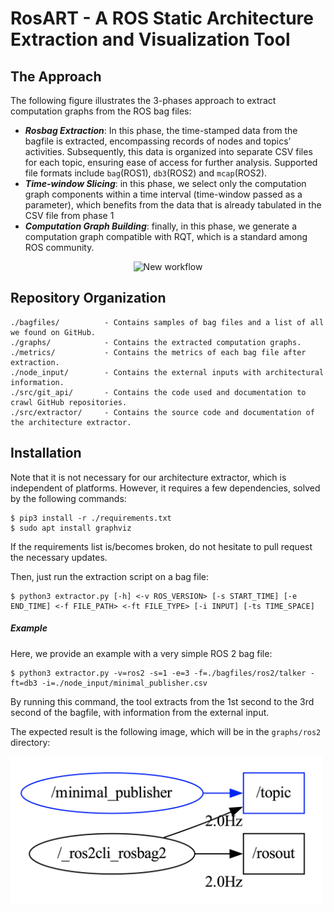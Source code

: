 # RosART - A ROS Static Architecture Extraction and Visualization Tool

## The Approach
The following figure illustrates the 3-phases approach to extract computation graphs from the ROS bag files: 

* ***Rosbag Extraction***: In this phase, the time-stamped data from the bagfile is extracted, encompassing records of nodes and topics’ activities. Subsequently, this data is organized into separate CSV files for each topic, ensuring ease of access for further analysis. Supported file formats include ``bag``(ROS1), ``db3``(ROS2) and ``mcap``(ROS2).
* ***Time-window Slicing***: in this phase, we select only the computation graph components within a time interval (time-window passed as a parameter), which benefits from the data that is already tabulated in the CSV file from phase 1
* ***Computation Graph Building***: finally, in this phase, we generate a computation graph compatible with RQT, 
which is a standard among ROS community.

<p align="center"><img src="./new-wrokflow.png" alt="New workflow" width="700"/></center></p>


## Repository Organization

```
./bagfiles/          - Contains samples of bag files and a list of all we found on GitHub.
./graphs/            - Contains the extracted computation graphs.
./metrics/           - Contains the metrics of each bag file after extraction.
./node_input/        - Contains the external inputs with architectural information.
./src/git_api/       - Contains the code used and documentation to crawl GitHub repositories.
./src/extractor/     - Contains the source code and documentation of the architecture extractor.
```

## Installation
Note that it is not necessary for our architecture extractor, which is independent of platforms. However, it requires a few dependencies, solved by the following commands:

```
$ pip3 install -r ./requirements.txt
$ sudo apt install graphviz
```
If the requirements list is/becomes broken, do not hesitate to pull request the necessary updates.

Then, just run the extraction script on a bag file: 
```
$ python3 extractor.py [-h] <-v ROS_VERSION> [-s START_TIME] [-e END_TIME] <-f FILE_PATH> <-ft FILE_TYPE> [-i INPUT] [-ts TIME_SPACE]
```

##### Example

Here, we provide an example with a very simple ROS 2 bag file:
```
$ python3 extractor.py -v=ros2 -s=1 -e=3 -f=./bagfiles/ros2/talker -ft=db3 -i=./node_input/minimal_publisher.csv
```
By running this command, the tool extracts from the 1st second to the 3rd second of the bagfile, with information from the external input.

The expected result is the following image, which will be in the ``graphs/ros2`` directory:

<img src="./graphs/ros2/talker/talker_0.png" alt="Extracted Graph: Minimal Publisher" width="500"/>
